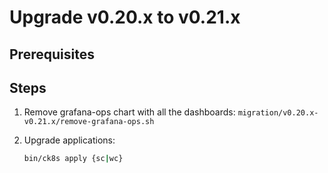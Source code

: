# Upgrade v0.20.x to v0.21.x

## Prerequisites

## Steps

1. Remove grafana-ops chart with all the dashboards: `migration/v0.20.x-v0.21.x/remove-grafana-ops.sh`

1. Upgrade applications:

    ```bash
    bin/ck8s apply {sc|wc}
    ```
